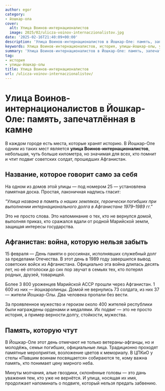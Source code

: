 ```yaml
---
author: egor
category:
- йошкар-ола
cover:
  alt: Улица Воинов-интернационалистов
  image: 2025/02/ulicza-voinov-internaczionalistov.jpg
date: '2025-02-16T21:40:09+00:00'
description: 'Улица Воинов-интернационалистов в Йошкар-Оле: память, запечатлённая в камне В каждом городе есть места, которые хранят историю. В Йошкар-Оле одним из...'
keywords: Улица Воинов-интернационалистов, история, улицы-йошкар-олы, улица, йошкар, память, это, оле, афганистан, день, воинов, интернационалистов, подвиг, советских, погибших, 1989, просто, тех
summary: 'Улица Воинов-интернационалистов в Йошкар-Оле: память, запечатлённая в камне В каждом городе есть места, которые хранят историю. В Йошкар-Оле одним из...'
tag:
- история
- улицы-йошкар-олы
title: Улица Воинов-интернационалистов
url: /ulicza-voinov-internaczionalistov/
---
```


# **Улица Воинов-интернационалистов в Йошкар-Оле: память, запечатлённая в камне**

В каждом городе есть места, которые хранят историю. В Йошкар-Оле одним из таких мест является **улица Воинов-интернационалистов**, небольшая, чуть больше километра, но значимая для всех, кто помнит и чтит подвиг советских солдат, прошедших Афганистан.

## **Название, которое говорит само за себя**

На одном из домов этой улицы — под номером 25 — установлена памятная доска. Простая, лаконичная надпись гласит:

_"Улица названа в память о наших земляках, героически погибших при выполнении интернационального долга в Афганистане 1979–1989 гг."_

Это не просто слова. Это напоминание о тех, кто не вернулся домой, выполняя приказ, кто сражался вдали от родной Марийской земли, защищая интересы государства.

## **Афганистан: война, которую нельзя забыть**

15 февраля — День памяти о россиянах, исполнявших служебный долг за пределами Отечества. В этот день в 1989 году завершился вывод советских войск из Афганистана. Официально эта война длилась десять лет, но её отголоски до сих пор звучат в семьях тех, кто потерял родных, друзей, товарищей.

Более 3 800 уроженцев Марийской АССР прошли через Афганистан. 1 600 из них — йошкаролинцы. Домой не вернулись 73 солдата, из них 37 — жители Йошкар-Олы. Два человека пропали без вести.

За проявленное мужество и героизм около 400 жителей республики были награждены орденами и медалями. Их подвиг — это не просто история, а пример верности долгу, стойкости, мужества.

## **Память, которую чтут**

В Йошкар-Оле этот день отмечают не только ветераны-афганцы, но и молодёжь, семьи погибших, официальные лица. Традиционно проходят памятные мероприятия, возложение цветов к мемориалу. В ЦПКиО у стелы «Павшим воинам посвящается» собираются те, кому важна память, кто понимает цену мирного неба.

Минуты молчания, алые гвоздики, склонённые головы — это дань уважения тем, кто уже не вернётся. И улица, носящая их имя, продолжает напоминать о подвиге, который нельзя предать забвению.